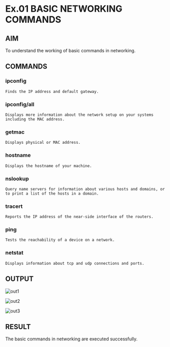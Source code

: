 # Ex.01 BASIC NETWORKING COMMANDS
## AIM
  To understand the working of basic commands in networking.

## COMMANDS
### ipconfig
    Finds the IP address and default gateway.
    
### ipconfig/all
    Displays more information about the network setup on your systems including the MAC address.

### getmac
    Displays physical or MAC address.

### hostname
    Displays the hostname of your machine.
    
### nslookup
    Query name servers for information about various hosts and domains, or to print a list of the hosts in a domain.
    
### tracert
    Reports the IP address of the near-side interface of the routers.

### ping
    Tests the reachability of a device on a network. 

### netstat
    Displays information about tcp and udp connections and ports.

## OUTPUT

![out1](https://user-images.githubusercontent.com/127816726/226408685-7caf462f-0603-4ccc-832e-bed9bcee3b56.png)

![out2](https://user-images.githubusercontent.com/127816726/226408712-0977876e-83f4-4519-8f6a-a942e2bf6782.png)

![out3](https://user-images.githubusercontent.com/127816726/226408729-e0b59c45-335c-476e-b95c-c7ad0cbfe0bd.png)







## RESULT
  The basic commands in networking are executed successfully.
